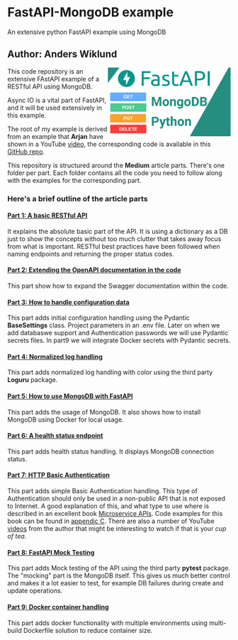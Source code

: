 # FastAPI-MongoDB example
An extensive python FastAPI example using MongoDB

## Author: Anders Wiklund

<img width="55%" align="right" src="part2/src/apidocs/fastapi_mongo.png"/>

This code repository is an extensive FAstAPI example of a RESTful API using MongoDB. 

Async IO is a vital part of FastAPI, and it will be used extensively in this example.

The root of my example is derived from an example that **Arjan** have shown in a YouTube 
[video](https://www.youtube.com/watch?v=SORiTsvnU28), the corresponding code is available in this 
[GitHub repo](https://github.com/ArjanCodes/2023-fastapi). 

This repository is structured around the **Medium** article parts. There's one folder per part. Each folder 
contains all the code you need to follow along with the examples for the corresponding part.

### Here's a brief outline of the article parts

#### [Part 1: A basic RESTful API](https://medium.com/@wilde.consult/extensive-fastapi-with-mongodb-example-part1-ceff58e16f94)
It explains the absolute basic part of the API. It is using a dictionary as a DB just to show the concepts 
without too much clutter that takes away focus from what is important. RESTful best practices have been 
followed when naming endpoints and returning the proper status codes.

#### [Part 2: Extending the OpenAPI documentation in the code](https://medium.com/@wilde.consult/extensive-fastapi-with-mongodb-example-part2-22fc3255ea97)
This part show how to expand the Swagger documentation within the code.

#### [Part 3: How to handle configuration data](https://medium.com/@wilde.consult/extensive-fastapi-with-mongodb-example-part3-b6d1a7d97692)
This part adds initial configuration handling using the Pydantic **BaseSettings** class. Project parameters in an .env file. Later on when we add databaswe 
support and Authentication passwords we will use Pydantic secrets files. In part9 we will integrate Docker secrets with Pydantic secrets.

#### [Part 4: Normalized log handling](https://medium.com/@wilde.consult/extensive-fastapi-with-mongodb-example-part4-8fa4572bbc0)
This part adds normalized log handling with color using the third party **Loguru** package.

#### [Part 5: How to use MongoDB with FastAPI](https://medium.com/@wilde.consult/extensive-fastapi-with-mongodb-example-part5-ba057abf97e5)
This part adds the usage of MongoDB. It also shows how to install MongoDB using Docker for local usage.

#### [Part 6: A health status endpoint](https://medium.com/@wilde.consult/extensive-fastapi-with-mongodb-example-part6-c88f40846684)
This part adds health status handling. It displays MongoDB connection status. 

#### [Part 7: HTTP Basic Authentication](https://medium.com/@wilde.consult/extensive-fastapi-with-mongodb-example-part7-166723102498)
This part adds simple Basic Authentication handling. This type of Authentication should only be used in 
a non-public API that is not exposed to Internet. A good explanation of this, and what type to use where 
is described in an excellent book [Microservice APIs](https://www.manning.com/books/microservice-apis). 
Code examples for this book can be found in 
[appendic C](https://github.com/abunuwas/microservice-apis/tree/master/appendix_c/orders). There are also a number 
of YouTube [videos](https://www.youtube.com/@pinillos/videos) from the author that might be interesting to watch if 
that is your _cup of tea_.

#### [Part 8: FastAPI Mock Testing](https://medium.com/@wilde.consult/extensive-fastapi-with-mongodb-example-part8-6aa6647894cb)
This part adds Mock testing of the API using the third party **pytest** package. The 
"mocking" part is the MongoDB itself. This gives us much better control and makes it a lot
easier to test, for example DB failures during create and update operations.

#### [Part 9: Docker container handling](https://medium.com/@wilde.consult/extensive-fastapi-with-mongodb-example-part9-b1cf673026b2)
This part adds docker functionality with multiple environments using multi-build Dockerfile solution 
to reduce container size.
